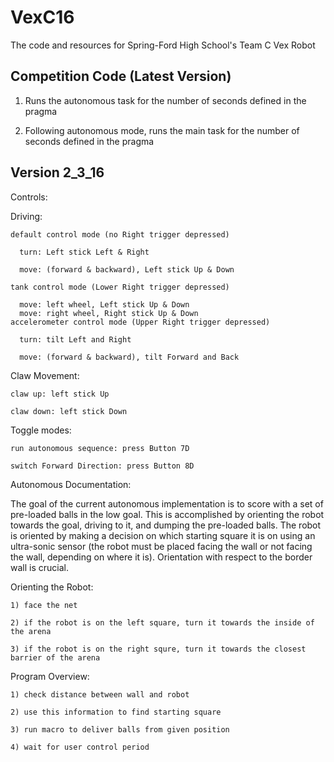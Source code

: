 # VexC16
The code and resources for Spring-Ford High School's Team C Vex Robot

Competition Code (Latest Version)
-----------------------------------------------

1) Runs the autonomous task for the number of seconds defined in the pragma

2) Following autonomous mode, runs the main task for the number of seconds defined in the pragma

Version 2_3_16
-----------------------------------------------

Controls:

  Driving:
  
    default control mode (no Right trigger depressed)
    
      turn: Left stick Left & Right
      
      move: (forward & backward), Left stick Up & Down
      
    tank control mode (Lower Right trigger depressed)
    
      move: left wheel, Left stick Up & Down
      move: right wheel, Right stick Up & Down
    accelerometer control mode (Upper Right trigger depressed)
    
      turn: tilt Left and Right
      
      move: (forward & backward), tilt Forward and Back
      
  Claw Movement:
  
    claw up: left stick Up
    
    claw down: left stick Down
    
  Toggle modes:
  
    run autonomous sequence: press Button 7D
    
    switch Forward Direction: press Button 8D
    
Autonomous Documentation:

  The goal of the current autonomous implementation is to score with a set of pre-loaded balls in the low goal. This is accomplished by orienting the robot towards the goal, driving to it, and dumping the pre-loaded balls. The robot is oriented by making a decision on which starting square it is on using an ultra-sonic sensor (the robot must be placed facing the wall or not facing the wall, depending on where it is). Orientation with respect to the border wall is crucial.
  
  Orienting the Robot:
  
    1) face the net
    
    2) if the robot is on the left square, turn it towards the inside of the arena
    
    3) if the robot is on the right squre, turn it towards the closest barrier of the arena
    
  Program Overview:
  
    1) check distance between wall and robot
    
    2) use this information to find starting square
    
    3) run macro to deliver balls from given position
    
    4) wait for user control period
  
